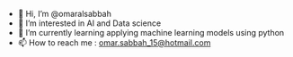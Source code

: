 - 👋 Hi, I’m @omaralsabbah
- 👀 I’m interested in AI and Data science
- 🌱 I’m currently learning applying machine learning models using python
- 📫 How to reach me : omar.sabbah_15@hotmail.com

<!---
omaralsabbah/omaralsabbah is a ✨ special ✨ repository because its `README.md` (this file) appears on your GitHub profile.
You can click the Preview link to take a look at your changes.
--->
